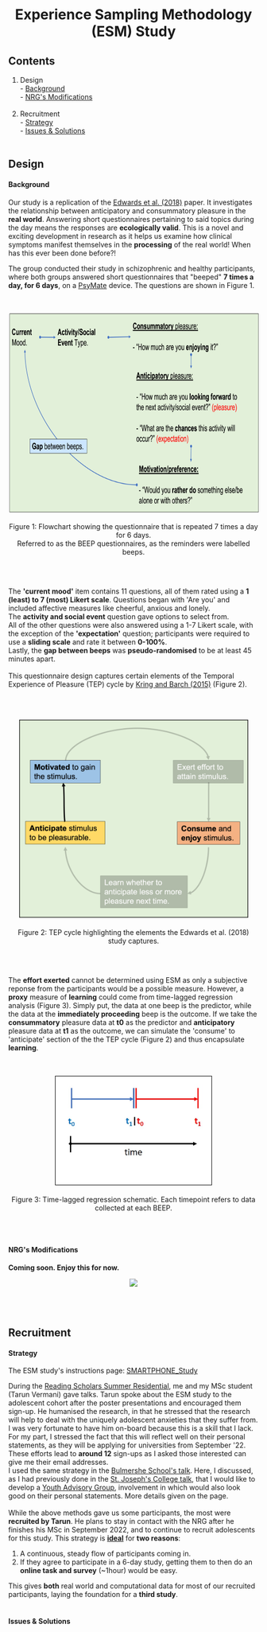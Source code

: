 <h1 align="center"> Experience Sampling Methodology (ESM) Study </h1>

## Contents
1. Design<br> - [Background](esm1.md#background)<br> - [NRG's Modifications](esm1.md#nrgs-modifications)<br><br>
2. Recruitment<br> - [Strategy](esm1.md#strategy)<br> - [Issues & Solutions](esm1.md#issues--solutions)<br><br>

## Design
#### Background
Our study is a replication of the <a href="https://www.ncbi.nlm.nih.gov/pmc/articles/PMC6294730/" target="blank_">Edwards et al. (2018)</a> paper. It investigates the relationship between anticipatory and consummatory pleasure in the **real world**. Answering short questionnaires pertaining to said topics during the day means the responses are **ecologically valid**. This is a novel and exciting development in research as it helps us examine how clinical symptoms manifest themselves in the **processing** of the real world! When has this ever been done before?!

The group conducted their study in schizophrenic and healthy participants, where both groups answered short questionnaires that "beeped" **7 times a day, for 6 days**, on a <a href="https://www.psymate.eu/" target="blank_">PsyMate</a> device. The questions are shown in Figure 1. 
<br>
<br>
<br>
<p align="center"><img src="imgs/esm_ques.png" style="height:400px"><br><br>
  Figure 1: Flowchart showing the questionnaire that is repeated 7 times a day for 6 days.<br>Referred to as the BEEP questionnaires, as the reminders were labelled beeps.</p>
<br>
<br>

The **'current mood'** item contains 11 questions, all of them rated using a **1 (least) to 7 (most) Likert scale**. Questions began with 'Are you' and included affective measures like cheerful, anxious and lonely.<br>
The **activity and social event** question gave options to select from.<br>
All of the other questions were also answered using a 1-7 Likert scale, with the exception of the **'expectation'** question; participants were required to use a **sliding scale** and rate it between **0-100%**.<br>
Lastly, the **gap between beeps** was **pseudo-randomised** to be at least 45 minutes apart. 
<br>
<br>
This questionnaire design captures certain elements of the Temporal Experience of Pleasure (TEP) cycle by <a href="https://www.ncbi.nlm.nih.gov/pmc/articles/PMC4020953/" target="blank_">Kring and Barch (2015)</a> (Figure 2).

<br>
<br>
<p align="center"><img src="imgs/tep_esm.png" style="height:400px"><br><br>
  Figure 2: TEP cycle highlighting the elements the Edwards et al. (2018) study captures.</p>
<br>
<br>

The **effort exerted** cannot be determined using ESM as only a subjective reponse from the participants would be a possible measure. However, a **proxy** measure of **learning** could come from time-lagged regression analysis (Figure 3). Simply put, the data at one beep is the predictor, while the data at the **immediately proceeding** beep is the outcome. If we take the **consummatory** pleasure data at **t0** as the predictor and **anticipatory** pleasure data at **t1** as the outcome, we can simulate the 'consume' to 'anticipate' section of the the TEP cycle (Figure 2) and thus encapsulate **learning**.  
<br>
<br>
<p align="center"><img src="imgs/time-lag.jpg" style="height:220px"><br><br>
Figure 3: Time-lagged regression schematic. Each timepoint refers to data collected at each BEEP.</p>
<br>
<br>

#### NRG's Modifications
**Coming soon. Enjoy this for now.**

<p align="center"><img src="https://cdn.dribbble.com/users/1315195/screenshots/3506315/gene.gif" style="height:300px"></p>

<br>
<br>

## Recruitment
#### Strategy
The ESM study's instructions page: <a href="https://nrg-hub.github.io/SMARTPHONE_Study/" target="blank_">SMARTPHONE_Study</a>

During the [Reading Scholars Summer Residential](https://angadsahni93.github.io/outreach.html#--5th-7th-july-2022-summer-residential), me and my MSc student (Tarun Vermani) gave talks. Tarun spoke about the ESM study to the adolescent cohort after the poster presentations and encouraged them sign-up. He humanised the research, in that he stressed that the research will help to deal with the uniquely adolescent anxieties that they suffer from. I was very fortunate to have him on-board because this is a skill that I lack. For my part, I stressed the fact that this will reflect well on their personal statements, as they will be applying for universities from September '22. These efforts lead to **around 12** sign-ups as I asked those interested can give me their email addresses. 
<br>
I used the same strategy in the [Bulmershe School's talk](https://angadsahni93.github.io/outreach.html#bulmershe-school). Here, I discussed, as I had previously done in the [St. Joseph's College talk](https://angadsahni93.github.io/outreach.html#st-josephs-college), that I would like to develop a [Youth Advisory Group](https://angadsahni93.github.io/yag.html), involvement in which would also look good on their personal statements. More details given on the page.  
<br>
While the above methods gave us some participants, the most were **recruited by Tarun**. He plans to stay in contact with the NRG after he finishes his MSc in September 2022, and to continue to recruit adolescents for this study. This strategy is **<u>ideal</u>** for **two reasons**:<br>
1. A continuous, steady flow of participants coming in.
2. If they agree to participate in a 6-day study, getting them to then do an **online task and survey** (~1hour) would be easy.

This gives **both** real world and computational data for most of our recruited participants, laying the foundation for a **third study**.
<br>
<br>
#### Issues & Solutions



<br>
<br>
<br>
<br>
<br>
<br>
